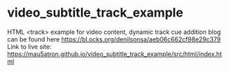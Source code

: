 # video_subtitle_track_example
HTML &lt;track> example for video content, dynamic track cue addition blog can be found here https://bl.ocks.org/denilsonsa/aeb06c662cf98e29c379 
Link to live site: https://mau5atron.github.io/video_subtitle_track_example/src/html/index.html
